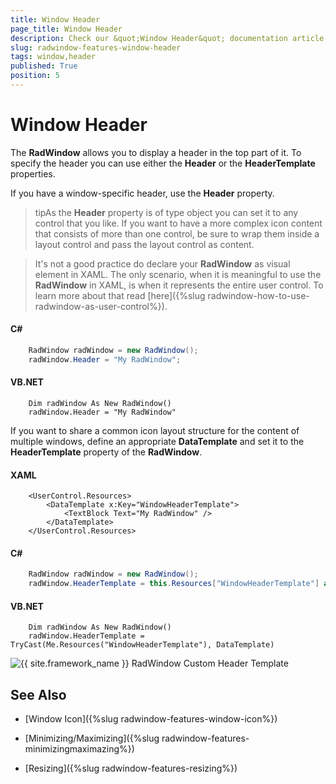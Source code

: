 ```yaml
---
title: Window Header
page_title: Window Header
description: Check our &quot;Window Header&quot; documentation article for the RadWindow {{ site.framework_name }} control.
slug: radwindow-features-window-header
tags: window,header
published: True
position: 5
---
```


# Window Header

The __RadWindow__ allows you to display a header in the top part of it. To specify the header you can use either the __Header__ or the __HeaderTemplate__ properties.

If you have a window-specific header, use the __Header__ property.

>tipAs the __Header__ property is of type object you can set it to any control that you like. If you want to have a more complex icon content that consists of more than one control, be sure to wrap them inside a layout control and pass the layout control as content.

>It's not a good practice do declare your __RadWindow__ as visual element in XAML. The only scenario, when it is meaningful to use the __RadWindow__ in XAML, is when it represents the entire user control. To learn more about that read [here]({%slug radwindow-how-to-use-radwindow-as-user-control%}).

#### __C#__

```C#
	RadWindow radWindow = new RadWindow();
	radWindow.Header = "My RadWindow";
```

#### __VB.NET__

```VB.NET
	Dim radWindow As New RadWindow()
	radWindow.Header = "My RadWindow"
```

If you want to share a common icon layout structure for the content of multiple windows, define an appropriate __DataTemplate__ and set it to the __HeaderTemplate__ property of the __RadWindow__.

#### __XAML__

```XAML
	<UserControl.Resources>
	    <DataTemplate x:Key="WindowHeaderTemplate">
	        <TextBlock Text="My RadWindow" />
	    </DataTemplate>
	</UserControl.Resources>
```

#### __C#__

```C#
	RadWindow radWindow = new RadWindow();
	radWindow.HeaderTemplate = this.Resources["WindowHeaderTemplate"] as DataTemplate;
```

#### __VB.NET__

```VB.NET
	Dim radWindow As New RadWindow()
	radWindow.HeaderTemplate = TryCast(Me.Resources("WindowHeaderTemplate"), DataTemplate)
```

![{{ site.framework_name }} RadWindow Custom Header Template](images/RadWindow_Features_Window_Header_01.png)

## See Also

 * [Window Icon]({%slug radwindow-features-window-icon%})

 * [Minimizing/Maximizing]({%slug radwindow-features-minimizingmaximazing%})

 * [Resizing]({%slug radwindow-features-resizing%})
